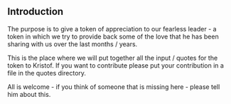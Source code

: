 ## Introduction

The purpose is to give a token of appreciation to our fearless leader - a token in which we try to provide back some of the love that he has been sharing with us over the last months / years.

This is the place where we will put together all the input / quotes for the token to Kristof.  If you want to contribute please put your contribution in a file in the quotes directory.

All is welcome - if you think of someone that is missing here - please tell him about this.
